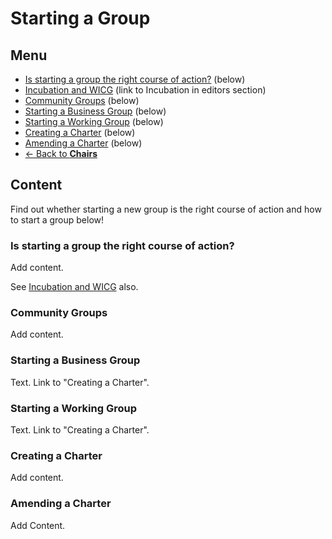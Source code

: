 # Starting a Group
## Menu
* [Is starting a group the right course of action?]() (below)
* [Incubation and WICG](../editors/incubation.md) (link to Incubation in editors section)
* [Community Groups](#) (below)
* [Starting a Business Group](#) (below)
* [Starting a Working Group](#) (below)
* [Creating a Charter](#) (below)
* [Amending a Charter](#) (below)
* [<- Back to **Chairs**](index.md#)

## Content
Find out whether starting a new group is the right course of action and how to start a group below!

### Is starting a group the right course of action?
Add content.

See [Incubation and WICG](../editors/incubation.md) also.

### Community Groups
Add content.

### Starting a Business Group
Text. Link to "Creating a Charter".

### Starting a Working Group
Text. Link to "Creating a Charter".

### Creating a Charter
Add content.

### Amending a Charter
Add Content.

